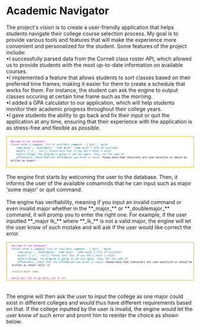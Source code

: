 # Academic Navigator 

The project's vision is to create a user-friendly application that helps students navigate their college course selection process. My goal is to provide various tools and features that will make the experience more convenient and personalized for the student. Some features of the project include:
<br>
•I successfully parsed data from the Cornell class roster API, which allowed us to provide students with the most up-to-date information on available courses.
<br>
•I implemented a feature that allows students to sort classes based on their preferred time frames, making it easier for them to create a schedule that works for them. For instance, the student can ask the engine to output classes occuring at certain time frame such as the morning.
<br>
•I added a GPA calculator to our application, which will help students monitor their academic progress throughout their college years.
<br>
•I gave students the ability to go back and fix their input or quit the application at any time, ensuring that their experience with the application is as stress-free and flexible as possible.
<br>
</p><img src="images/frst_ocaml.png" id="rcimage" alt="Custom Kitchen Drawing" class="center"
 style="max-width:100%;border:2px solid #F1D16C;">
<p>
The engine first starts by welcoming the user to the database. Then, it informs the user of the available comamnds that he can input such as major 'some major' or quit command.
<br><br>
The engine has verifiability, meaning if you input an invalid command or even invalid major whether in the **_major_** or **_doublemajor_** command, it will promp you to enter the right one. For example, if the user inputted **_major lk_** where **_lk_** is not a valid major, the engine will let the user know of such mistake and will ask if the user would like correct the error.
 	  </p><img src="images/scnd_ocaml.png" id="rcimage" alt="Custom Kitchen Drawing" class="center"
            style="max-width:100%;border:2px solid #F1D16C;">
	     <p>
<br>
 The engine will then ask  the user to input the college as one major could exist in different colleges and would thus have different requirements based on that. 
	    If the college inputted by the user is invalid, the engine would let the user know of such error and promt him to reenter the choice as shown below.
